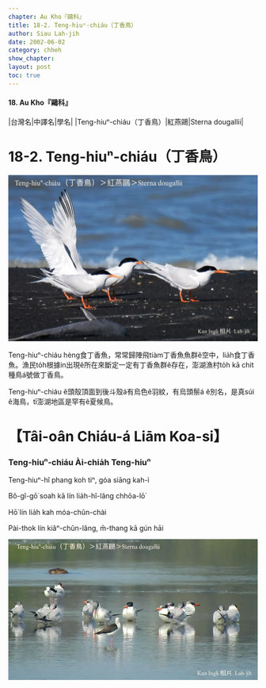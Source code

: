 ```yaml
---
chapter: Au Kho『鷗科』
title: 18-2. Teng-hiuⁿ-chiáu（丁香鳥）
author: Siau Lah-jih
date: 2002-06-02
category: chheh
show_chapter: 
layout: post
toc: true
---
```


#### 18. Au Kho『鷗科』


|台灣名|中譯名|學名|
|Teng-hiuⁿ-chiáu（丁香鳥）|紅燕鷗|Sterna dougallii|


# 18-2. Teng-hiuⁿ-chiáu（丁香鳥）


![](../too5/18/18-2-1.Teng-hiuⁿ-chiáu.jpg)


Teng-hiuⁿ-chiáu hèng食丁香魚，常常歸陣飛tiàm丁香魚魚群ê空中，lia̍h食丁香魚。漁民to̍h根據in出現ê所在來斷定一定有丁香魚群ê存在，澎湖漁村to̍h kā chit種鳥á號做丁香鳥。

Teng-hiuⁿ-chiáu ê頭殼頂面到後斗殼á有烏色ê羽紋，有烏頭鬃á ê別名，是真súi ê海鳥，tī澎湖地區是罕有ê夏候鳥。


# 【Tâi-oân Chiáu-á Liām Koa-si】

### **Teng-hiuⁿ-chiáu Ài-chia̍h Teng-hiuⁿ**

Teng-hiuⁿ-hî phang koh tiⁿ, góa siāng kah-ì

Bô-gî-gō͘ soah kā lín lia̍h-hî-lâng chhōa-lō͘

Hō͘ lín lia̍h kah móa-chûn-chài

Pài-thok lín kiâⁿ-chûn-lâng, m̄-thang kā gún hāi


![](../too5/18/18-2-2.Teng-hiuⁿ-chiáu.jpg)




